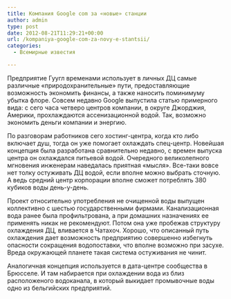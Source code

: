 ```yaml
---
title: Компания Google com за «новые» станции
author: admin
type: post
date: 2012-08-21T11:29:21+00:00
url: /kompaniya-google-com-za-novy-e-stantsii/
categories:
  - Всемирные известия

---
```

Предприятие Гуугл временами использует в личных ДЦ самые различные «природохранительные» пути, предоставляющие возможность экономить финансы, а также наносить поминимуму убытка флоре. Совсем недавно Google выпустила статью примерного вида: с сего часа четверо центров компании, в округе Джорджия, Америки, прохлаждаются ассенизационной водой. Так, возможно экономить деньги компании и энергию. 

По разговорам работников сего хостинг-центра, когда кто либо включает душ, тогда он уже помогает охлаждать спец-центр. Новейшая концепция была разработана сравнительно недавно, с времен выпуска центра он охлаждался питьевой водой. Очередного великолепного мгновения инженерам наведалась приятная &#171;мысля&#187;. Все-таки вовсе нет толку остуживать ДЦ водой, если вполне можно выбрать сточную. А ведь средний центр корпорации вполне сможет потреблять 380 кубиков воды день-у-день. 

Проект относительно употребления не очищенной воды выпущен коллективно с шестью государственными фирмами. Канализационная вода ранее была профильтрована, а при домашних назначениях ее применять никак не рекомендуют. Потом она уже пробежав структуру охлаждения ДЦ, вливается в Чатахоч. Хорошо, что описанный путь охлаждения дает возможность предприятию совершенно избегнуть опасности сокращения водопоставки, что вполне возможно при засухе. Вреда окружающей планете такая система остуживания не чинит. 

Аналогичная концепция используется в дата-центре сообщества в Брюсселе. И там набирается при охлаждении вода из близ расположеного водоканала, в который выкидает промывочные воды одно из бельгийских предприятий.